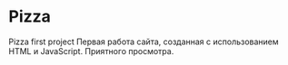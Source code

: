 # Pizza
Pizza first project
Первая работа сайта, созданная с использованием HTML и JavaScript.
Приятного просмотра.
